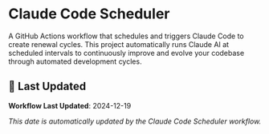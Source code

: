 # Claude Code Scheduler

A GitHub Actions workflow that schedules and triggers Claude Code to create renewal cycles. This project automatically runs Claude AI at scheduled intervals to continuously improve and evolve your codebase through automated development cycles.

## 📅 Last Updated

**Workflow Last Updated**: 2024-12-19

*This date is automatically updated by the Claude Code Scheduler workflow.* 